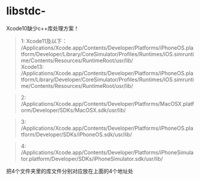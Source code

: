 # libstdc-
Xcode10缺少c++库处理方案！

> 1:
Xcode11及以下： /Applications/Xcode.app/Contents/Developer/Platforms/iPhoneOS.platform/Developer/Library/CoreSimulator/Profiles/Runtimes/iOS.simruntime/Contents/Resources/RuntimeRoot/usr/lib/ <br>
Xcode13:
/Applications/Xcode.app/Contents/Developer/Platforms/iPhoneOS.platform/Library/Developer/CoreSimulator/Profiles/Runtimes/iOS.simruntime/Contents/Resources/RuntimeRoot/usr/lib/

> 2:
/Applications/Xcode.app/Contents/Developer/Platforms/MacOSX.platform/Developer/SDKs/MacOSX.sdk/usr/lib/

> 3:
/Applications/Xcode.app/Contents/Developer/Platforms/iPhoneOS.platform/Developer/SDKs/iPhoneOS.sdk/usr/lib/

> 4:
/Applications/Xcode.app/Contents/Developer/Platforms/iPhoneSimulator.platform/Developer/SDKs/iPhoneSimulator.sdk/usr/lib/


把4个文件夹里的库文件分别对应放在上面的4个地址处
